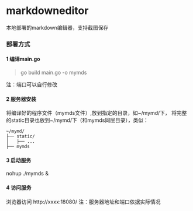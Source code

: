 # markdowneditor
本地部署的markdown编辑器，支持截图保存

### 部署方式

#### 1 编译main.go

> go build main.go -o mymds

注：端口可以自行修改

#### 2 服务器安装
将编译好的程序文件（mymds文件）,放到指定的目录，如\~/mymd/下，
将完整的static目录也放到~/mymd/下（和mymds同层目录），类似：

```
~/mymd/
├── static/
│   ├── ... 
├── mymds
```

#### 3 启动服务
nohup ./mymds & 

#### 4 访问服务
浏览器访问 http://xxxx:18080/
注：服务器地址和端口依据实际情况
